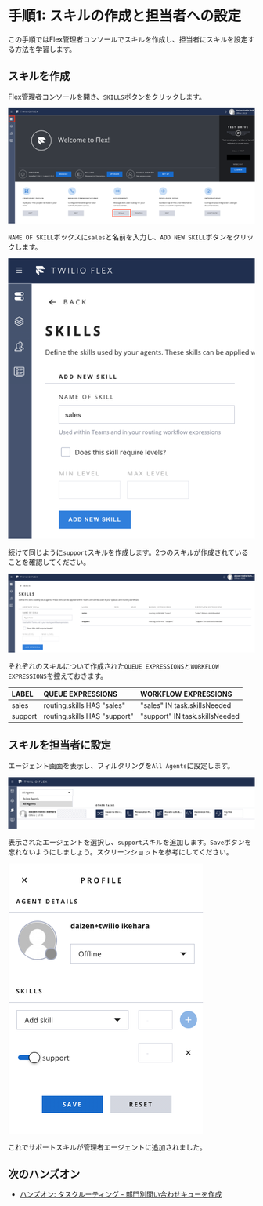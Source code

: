 #  手順1: スキルの作成と担当者への設定

この手順ではFlex管理者コンソールでスキルを作成し、担当者にスキルを設定する方法を学習します。

## スキルを作成

Flex管理者コンソールを開き、`SKILLS`ボタンをクリックします。

![Flex Admin Console](../assets/03-Flex-Admin-Console.png)

`NAME OF SKILL`ボックスに`sales`と名前を入力し、`ADD NEW SKILL`ボタンをクリックします。

![Flex add skill](../assets/03-Add-Skill.png)

続けて同じように`support`スキルを作成します。2つのスキルが作成されていることを確認してください。

![Flex skills](../assets/03-Flex-skills.png)

それぞれのスキルについて作成された`QUEUE EXPRESSIONS`と`WORKFLOW EXPRESSIONS`を控えておきます。

|LABEL|QUEUE EXPRESSIONS|WORKFLOW EXPRESSIONS|
|:----|:----|:-----|
|sales| routing.skills HAS "sales" | "sales" IN task.skillsNeeded |
|support| routing.skills HAS "support"| "support" IN task.skillsNeeded|

## スキルを担当者に設定

エージェント画面を表示し、フィルタリングを`All Agents`に設定します。

![Flex - agents](../assets/03-Agents.png)

表示されたエージェントを選択し、`support`スキルを追加します。`Save`ボタンを忘れないようにしましょう。スクリーンショットを参考にしてください。

![Flex - add skill to agent](../assets/03-Add-Skills.png)

これでサポートスキルが管理者エージェントに追加されました。

## 次のハンズオン

- [ハンズオン: タスクルーティング - 部門別問い合わせキューを作成](../04-Task-Routing-Queue/00-Overview.md)